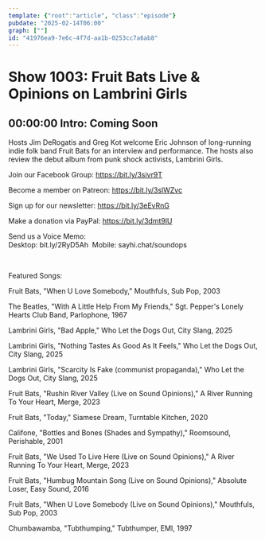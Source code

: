 ```yaml
---
template: {"root":"article", "class":"episode"}
pubdate: "2025-02-14T06:00"
graph: [""]
id: "41976ea9-7e6c-4f7d-aa1b-0253cc7a6ab8"
---
```






# Show 1003: Fruit Bats Live & Opinions on Lambrini Girls



## 00:00:00 Intro: Coming Soon

Hosts Jim DeRogatis and Greg Kot welcome Eric Johnson of long-running indie folk band Fruit Bats for an interview and performance. The hosts also review the debut album from punk shock activists, Lambrini Girls.

Join our Facebook Group: https://bit.ly/3sivr9T

Become a member on Patreon: https://bit.ly/3slWZvc

Sign up for our newsletter: https://bit.ly/3eEvRnG

Make a donation via PayPal: https://bit.ly/3dmt9lU

Send us a Voice Memo: Desktop: bit.ly/2RyD5Ah  Mobile: sayhi.chat/soundops

 

Featured Songs:

Fruit Bats, "When U Love Somebody," Mouthfuls, Sub Pop, 2003

The Beatles, "With A Little Help From My Friends," Sgt. Pepper's Lonely Hearts Club Band, Parlophone, 1967

Lambrini Girls, "Bad Apple," Who Let the Dogs Out, City Slang, 2025

Lambrini Girls, "Nothing Tastes As Good As It Feels," Who Let the Dogs Out, City Slang, 2025

Lambrini Girls, "Scarcity Is Fake (communist propaganda)," Who Let the Dogs Out, City Slang, 2025

Fruit Bats, "Rushin River Valley (Live on Sound Opinions)," A River Running To Your Heart, Merge, 2023

Fruit Bats, "Today," Siamese Dream, Turntable Kitchen, 2020

Califone, "Bottles and Bones (Shades and Sympathy)," Roomsound, Perishable, 2001

Fruit Bats, "We Used To Live Here (Live on Sound Opinions)," A River Running To Your Heart, Merge, 2023

Fruit Bats, "Humbug Mountain Song (Live on Sound Opinions)," Absolute Loser, Easy Sound, 2016

Fruit Bats, "When U Love Somebody (Live on Sound Opinions)," Mouthfuls, Sub Pop, 2003

Chumbawamba, "Tubthumping," Tubthumper, EMI, 1997